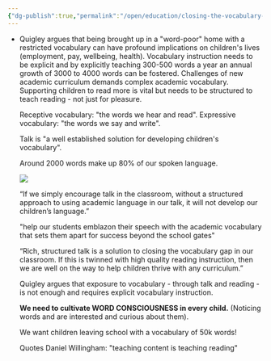 ```yaml
---
{"dg-publish":true,"permalink":"/open/education/closing-the-vocabulary-gap/"}
---
```




- Quigley argues that being brought up in a "word-poor" home with a restricted vocabulary can have profound implications on children's lives (employment, pay, wellbeing, health). Vocabulary instruction needs to be explicit and by explicitly teaching 300-500 words a year an annual growth of 3000 to 4000 words can be fostered. Challenges of new academic curriculum demands complex academic vocabulary. Supporting children to read more is vital but needs to be structured to teach reading - not just for pleasure.
  
  
  
  
  
  
  
  
  Receptive vocabulary: "the words we hear and read".
  Expressive vocabulary: "the words we say and write".
  
  Talk is "a well established solution for developing children's vocabulary".
  
  Around 2000 words make up 80% of our spoken language.
  
  ![](Pasted%20image%2020210918060138.png)
  
  “If we simply encourage talk in the classroom, without a structured approach to using academic language in our talk, it will not develop our children’s language.”
  
  "help our students emblazon their speech with the academic vocabulary that sets them apart for success beyond the school gates"
  
  “Rich, structured talk is a solution to closing the vocabulary gap in our classroom. If this is twinned with high quality reading instruction, then we are well on the way to help children thrive with any curriculum.”
  
  Quigley argues that exposure to vocabulary - through talk and reading - is not enough and requires explicit vocabulary instruction.
  
  **We need to cultivate WORD CONSCIOUSNESS in every child.** (Noticing words and are interested and curious about them).
  
  We want children leaving school with a vocabulary of 50k words!
  
  Quotes Daniel Willingham: "teaching content is teaching reading"